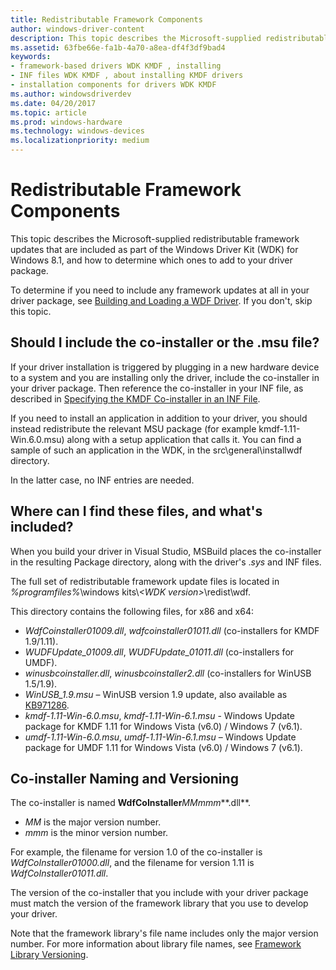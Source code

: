 ```yaml
---
title: Redistributable Framework Components
author: windows-driver-content
description: This topic describes the Microsoft-supplied redistributable framework updates that are included as part of the Windows Driver Kit (WDK) for Windows 8.1, and how to determine which ones to add to your driver package.
ms.assetid: 63fbe66e-fa1b-4a70-a8ea-df4f3df9bad4
keywords:
- framework-based drivers WDK KMDF , installing
- INF files WDK KMDF , about installing KMDF drivers
- installation components for drivers WDK KMDF
ms.author: windowsdriverdev
ms.date: 04/20/2017
ms.topic: article
ms.prod: windows-hardware
ms.technology: windows-devices
ms.localizationpriority: medium
---
```


# Redistributable Framework Components


This topic describes the Microsoft-supplied redistributable framework updates that are included as part of the Windows Driver Kit (WDK) for Windows 8.1, and how to determine which ones to add to your driver package.

To determine if you need to include any framework updates at all in your driver package, see [Building and Loading a WDF Driver](building-and-loading-a-kmdf-driver.md). If you don't, skip this topic.

## Should I include the co-installer or the .msu file?


If your driver installation is triggered by plugging in a new hardware device to a system and you are installing only the driver, include the co-installer in your driver package. Then reference the co-installer in your INF file, as described in [Specifying the KMDF Co-installer in an INF File](installing-the-framework-s-co-installer.md).

If you need to install an application in addition to your driver, you should instead redistribute the relevant MSU package (for example kmdf-1.11-Win.6.0.msu) along with a setup application that calls it. You can find a sample of such an application in the WDK, in the src\\general\\installwdf directory.

In the latter case, no INF entries are needed.

## Where can I find these files, and what's included?


When you build your driver in Visual Studio, MSBuild places the co-installer in the resulting Package directory, along with the driver's .*sys* and INF files.

The full set of redistributable framework update files is located in *%programfiles%*\\windows kits\\*&lt;WDK version&gt;*\\redist\\wdf.

This directory contains the following files, for x86 and x64:

-   *WdfCoinstaller01009.dll*, *wdfcoinstaller01011.dll* (co-installers for KMDF 1.9/1.11).
-   *WUDFUpdate\_01009.dll*, *WUDFUpdate\_01011.dll* (co-installers for UMDF).
-   *winusbcoinstaller.dll*, *winusbcoinstaller2.dll* (co-installers for WinUSB 1.5/1.9).
-   *WinUSB\_1.9.msu* – WinUSB version 1.9 update, also available as [KB971286](http://support.microsoft.com/kb/971286).
-   *kmdf-1.11-Win-6.0.msu*, *kmdf-1.11-Win-6.1.msu* - Windows Update package for KMDF 1.11 for Windows Vista (v6.0) / Windows 7 (v6.1).
-   *umdf-1.11-Win-6.0.msu*, *umdf-1.11-Win-6.1.msu* – Windows Update package for UMDF 1.11 for Windows Vista (v6.0) / Windows 7 (v6.1).

## Co-installer Naming and Versioning


The co-installer is named **WdfCoInstaller***MMmmm***.dll**.

-   *MM* is the major version number.
-   *mmm* is the minor version number.

For example, the filename for version 1.0 of the co-installer is *WdfCoInstaller01000.dll*, and the filename for version 1.11 is *WdfCoInstaller01011.dll*.

The version of the co-installer that you include with your driver package must match the version of the framework library that you use to develop your driver.

Note that the framework library's file name includes only the major version number. For more information about library file names, see [Framework Library Versioning](framework-library-versioning.md).

 

 





